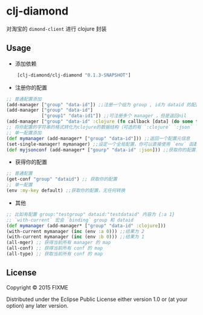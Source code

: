 # clj-diamond

对淘宝的 `dimond-client` 进行 clojure 封装

## Usage

- 添加依赖
```clojure
    [clj-diamond/clj-diamond "0.1.3-SNAPSHOT"]
```

- 注册你的配置
```clojure
;; 普通配置添加
(add-manager ["group" "data-id"]) ;;注册一个组为 group , id为 dataid 的配置，且默认为 string 类型
(add-manager ["group" "data-id"]
             ["group1" "data-id1"]) ;;可注册多个 manager ，但是返回nil
(add-manager ["group" "data-id" :clojure (fn callback [data] (do some thing)) :sync-timeout 1000 :sync-cb true]) ;;可以添加的配置项
;; 将你配置的字符串的格式转化为clojure的数据结构（可选的有 `:clojure` `:json` `property` `yml`）
;; 单一配置添加
(def mymanager (add-manager* ["group" "data-id"])) ;;返回一个配置元信息
(set-single-manager! mymanager) ;;设定一个全局配置，你可以直接使用 `env` 函数来获取你的配置
(def myjsonconf (add-manager* ["gourp" "data-id" :json])) ;;获取你的配置，并将你的 `json` 字符串转化为 `clojure map` （map 的 key 为 keyword）
```

- 获得你的配置
```clojure
;; 普通配置
(get-conf "group" "dataid") ;; 获取你的配置
;; 单一配置
(env :my-key default) ;;获取你的配置，无任何转换
```

- 其他
```clojure
;; 比如有配置 group:"testgroup" dataid:"testdataid" 内容为 {:a 1}
;; `with-current` 宏会 `binding` group 和 dataid
(def mymanager (add-manager* ["group" "data-id" :clojure]))
(with-current mymanager (inc (env :a 0))) ;;结果为 2
(with-current mymanager (inc (env :b 0))) ;;结果为 1
(all-mger) ;; 获得当前所有 manager 的 map
(all-conf) ;; 获得当前所有 conf 的 map
(all-type) ;; 获取当前所有 conf 的 map
```

## License

Copyright © 2015 FIXME

Distributed under the Eclipse Public License either version 1.0 or (at
your option) any later version.
